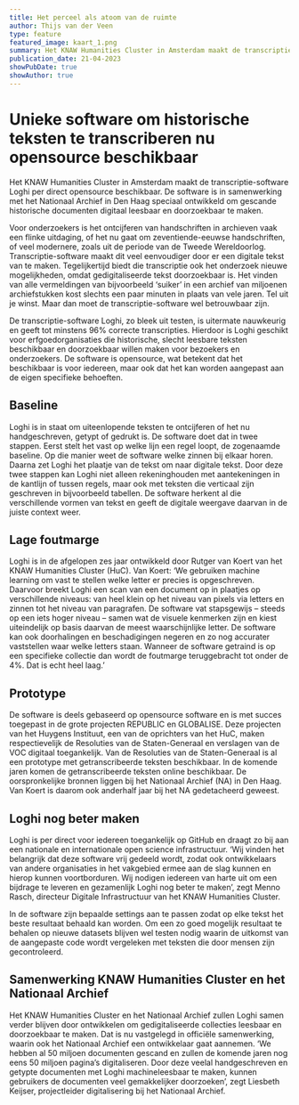 ```yaml
---
title: Het perceel als atoom van de ruimte
author: Thijs van der Veen
type: feature
featured_image: kaart_1.png
summary: Het KNAW Humanities Cluster in Amsterdam maakt de transcriptie-software Loghi per direct opensource beschikbaar. De software is in samenwerking met het Nationaal Archief in Den Haag speciaal ontwikkeld om gescande historische documenten digitaal leesbaar en doorzoekbaar te maken.
publication_date: 21-04-2023
showPubDate: true
showAuthor: true
---
```


<h1>Unieke software om historische teksten te transcriberen nu opensource beschikbaar</h1>

Het KNAW Humanities Cluster in Amsterdam maakt de transcriptie-software Loghi per direct opensource beschikbaar. De software is in samenwerking met het Nationaal Archief in Den Haag speciaal ontwikkeld om gescande historische documenten digitaal leesbaar en doorzoekbaar te maken.

Voor onderzoekers is het ontcijferen van handschriften in archieven vaak een flinke uitdaging, of het nu gaat om zeventiende-eeuwse handschriften, of veel modernere, zoals uit de periode van de Tweede Wereldoorlog. Transcriptie-software maakt dit veel eenvoudiger door er een digitale tekst van te maken. Tegelijkertijd biedt die transcriptie ook het onderzoek nieuwe mogelijkheden, omdat gedigitaliseerde tekst doorzoekbaar is. Het vinden van alle vermeldingen van bijvoorbeeld ‘suiker’ in een archief van miljoenen archiefstukken kost slechts een paar minuten in plaats van vele jaren. Tel uit je winst. Maar dan moet de transcriptie-software wel betrouwbaar zijn.

De transcriptie-software Loghi, zo bleek uit testen, is uitermate nauwkeurig en geeft tot minstens 96% correcte transcripties. Hierdoor is Loghi geschikt voor erfgoedorganisaties die historische, slecht leesbare teksten beschikbaar en doorzoekbaar willen maken voor bezoekers en onderzoekers. De software is opensource, wat betekent dat het beschikbaar is voor iedereen, maar ook dat het kan worden aangepast aan de eigen specifieke behoeften.

<h2>Baseline</h2>
Loghi is in staat om uiteenlopende teksten te ontcijferen of het nu handgeschreven, getypt of gedrukt is. De software doet dat in twee stappen. Eerst stelt het vast op welke lijn een regel loopt, de zogenaamde baseline. Op die manier weet de software welke zinnen bij elkaar horen. Daarna zet Loghi het plaatje van de tekst om naar digitale tekst. Door deze twee stappen kan Loghi niet alleen rekeninghouden met aantekeningen in de kantlijn of tussen regels, maar ook met teksten die verticaal zijn geschreven in bijvoorbeeld tabellen. De software herkent al die verschillende vormen van tekst en geeft de digitale weergave daarvan in de juiste context weer.

<h2>Lage foutmarge</h2>
Loghi is in de afgelopen zes jaar ontwikkeld door Rutger van Koert van het KNAW Humanities Cluster (HuC). Van Koert: ‘We gebruiken machine learning om vast te stellen welke letter er precies is opgeschreven. Daarvoor breekt Loghi een scan van een document op in plaatjes op verschillende niveaus: van heel klein op het niveau van pixels via letters en zinnen tot het niveau van paragrafen. De software vat stapsgewijs – steeds op een iets hoger niveau – samen wat de visuele kenmerken zijn en kiest uiteindelijk op basis daarvan de meest waarschijnlijke letter. De software kan ook doorhalingen en beschadigingen negeren en zo nog accurater vaststellen waar welke letters staan. Wanneer de software getraind is op een specifieke collectie dan wordt de foutmarge teruggebracht tot onder de 4%. Dat is echt heel laag.’

<h2>Prototype</h2>
De software is deels gebaseerd op opensource software en is met succes toegepast in de grote projecten REPUBLIC en GLOBALISE. Deze projecten van het Huygens Instituut, een van de oprichters van het HuC, maken respectievelijk de Resoluties van de Staten-Generaal en verslagen van de VOC digitaal toegankelijk. Van de Resoluties van de Staten-Generaal is al een prototype met getranscribeerde teksten beschikbaar. In de komende jaren komen de getranscribeerde teksten online beschikbaar. De oorspronkelijke bronnen liggen bij het Nationaal Archief (NA) in Den Haag. Van Koert is daarom ook anderhalf jaar bij het NA gedetacheerd geweest.

<h2>Loghi nog beter maken</h2>
Loghi is per direct voor iedereen toegankelijk op GitHub en draagt zo bij aan een nationale en internationale open science infrastructuur. ‘Wij vinden het belangrijk dat deze software vrij gedeeld wordt, zodat ook ontwikkelaars van andere organisaties in het vakgebied ermee aan de slag kunnen en hierop kunnen voortborduren. Wij nodigen iedereen van harte uit om een bijdrage te leveren en gezamenlijk Loghi nog beter te maken’, zegt Menno Rasch, directeur Digitale Infrastructuur van het KNAW Humanities Cluster.

In de software zijn bepaalde settings aan te passen zodat op elke tekst het beste resultaat behaald kan worden. Om een zo goed mogelijk resultaat te behalen op nieuwe datasets blijven wel testen nodig waarin de uitkomst van de aangepaste code wordt vergeleken met teksten die door mensen zijn gecontroleerd.

<h2>Samenwerking KNAW Humanities Cluster en het Nationaal Archief</h2>
Het KNAW Humanities Cluster en het Nationaal Archief zullen Loghi samen verder blijven door ontwikkelen om gedigitaliseerde collecties leesbaar en doorzoekbaar te maken. Dat is nu vastgelegd in officiële samenwerking, waarin ook het Nationaal Archief een ontwikkelaar gaat aannemen. ‘We hebben al 50 miljoen documenten gescand en zullen de komende jaren nog eens 50 miljoen pagina’s digitaliseren. Door deze veelal handgeschreven en getypte documenten met Loghi machineleesbaar te maken, kunnen gebruikers de documenten veel gemakkelijker doorzoeken’, zegt Liesbeth Keijser, projectleider digitalisering bij het Nationaal Archief.
